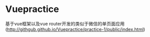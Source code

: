 # Vuepractice
基于vue框架以及vue router开发的类似于微信的单页面应用(http://githgub.github.io/Vuepractice/practice-1/public/index.html)

